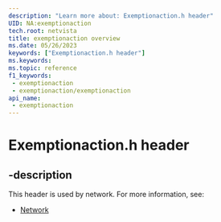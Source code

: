 ```yaml
---
description: "Learn more about: Exemptionaction.h header"
UID: NA:exemptionaction
tech.root: netvista
title: exemptionaction overview
ms.date: 05/26/2023
keywords: ["Exemptionaction.h header"]
ms.keywords: 
ms.topic: reference
f1_keywords:
 - exemptionaction
 - exemptionaction/exemptionaction
api_name:
 - exemptionaction
---
```


# Exemptionaction.h header


## -description

This header is used by network. For more information, see:

- [Network](../_netvista/index.md)


